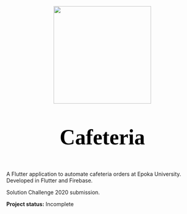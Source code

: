 <link href="https://fonts.googleapis.com/css?family=Josefin+Sans&display=swap" rel="stylesheet">

<span></span>
<div style="text-align:center;"><img src="assets/logo/cafeteria_logo.png" width="256">
<p style="font-size: 4em; font-family: 'Josefin Sans'; color: black;"><b>Cafeteria</b></p></div>

A Flutter application to automate cafeteria orders at Epoka University. Developed in Flutter and Firebase.

Solution Challenge 2020 submission.

<b>Project status:</b> Incomplete
